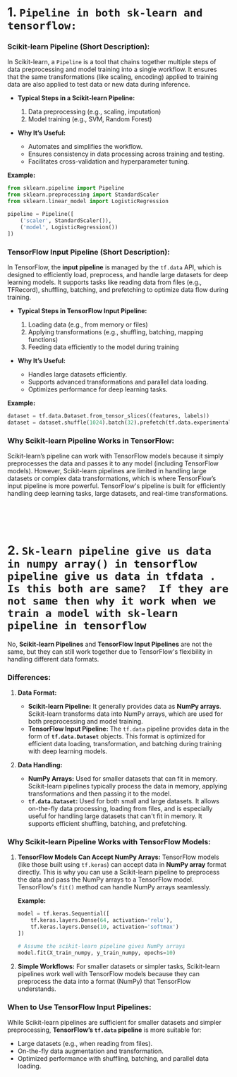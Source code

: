 
# 1. `Pipeline in both sk-learn and tensorflow:` 

### **Scikit-learn Pipeline (Short Description):**
In Scikit-learn, a `Pipeline` is a tool that chains together multiple steps of data preprocessing and model training into a single workflow. It ensures that the same transformations (like scaling, encoding) applied to training data are also applied to test data or new data during inference.

- **Typical Steps in a Scikit-learn Pipeline:**
  1. Data preprocessing (e.g., scaling, imputation)
  2. Model training (e.g., SVM, Random Forest)

- **Why It’s Useful:**
  - Automates and simplifies the workflow.
  - Ensures consistency in data processing across training and testing.
  - Facilitates cross-validation and hyperparameter tuning.

**Example:**
```python
from sklearn.pipeline import Pipeline
from sklearn.preprocessing import StandardScaler
from sklearn.linear_model import LogisticRegression

pipeline = Pipeline([
    ('scaler', StandardScaler()),
    ('model', LogisticRegression())
])
```

### **TensorFlow Input Pipeline (Short Description):**
In TensorFlow, the **input pipeline** is managed by the `tf.data` API, which is designed to efficiently load, preprocess, and handle large datasets for deep learning models. It supports tasks like reading data from files (e.g., TFRecord), shuffling, batching, and prefetching to optimize data flow during training.

- **Typical Steps in TensorFlow Input Pipeline:**
  1. Loading data (e.g., from memory or files)
  2. Applying transformations (e.g., shuffling, batching, mapping functions)
  3. Feeding data efficiently to the model during training

- **Why It’s Useful:**
  - Handles large datasets efficiently.
  - Supports advanced transformations and parallel data loading.
  - Optimizes performance for deep learning tasks.

**Example:**
```python
dataset = tf.data.Dataset.from_tensor_slices((features, labels))
dataset = dataset.shuffle(1024).batch(32).prefetch(tf.data.experimental.AUTOTUNE)
```

### **Why Scikit-learn Pipeline Works in TensorFlow:**
Scikit-learn’s pipeline can work with TensorFlow models because it simply preprocesses the data and passes it to any model (including TensorFlow models). However, Scikit-learn pipelines are limited in handling large datasets or complex data transformations, which is where TensorFlow’s input pipeline is more powerful. TensorFlow's pipeline is built for efficiently handling deep learning tasks, large datasets, and real-time transformations. 

<br> 
<br>
<br>

# 2. `Sk-learn pipeline give us data in numpy array() in tensorflow pipeline give us data in tfdata . Is this both are same?  If they are not same then why it work when we train a model with sk-learn pipeline in tensorflow`

No, **Scikit-learn Pipelines** and **TensorFlow Input Pipelines** are not the same, but they can still work together due to TensorFlow's flexibility in handling different data formats.

### **Differences:**

1. **Data Format:**
   - **Scikit-learn Pipeline:** It generally provides data as **NumPy arrays**. Scikit-learn transforms data into NumPy arrays, which are used for both preprocessing and model training.
   - **TensorFlow Input Pipeline:** The `tf.data` pipeline provides data in the form of **`tf.data.Dataset`** objects. This format is optimized for efficient data loading, transformation, and batching during training with deep learning models.

2. **Data Handling:**
   - **NumPy Arrays:** Used for smaller datasets that can fit in memory. Scikit-learn pipelines typically process the data in memory, applying transformations and then passing it to the model.
   - **`tf.data.Dataset`:** Used for both small and large datasets. It allows on-the-fly data processing, loading from files, and is especially useful for handling large datasets that can't fit in memory. It supports efficient shuffling, batching, and prefetching.

### **Why Scikit-learn Pipeline Works with TensorFlow Models:**

1. **TensorFlow Models Can Accept NumPy Arrays:**
   TensorFlow models (like those built using `tf.keras`) can accept data in **NumPy array** format directly. This is why you can use a Scikit-learn pipeline to preprocess the data and pass the NumPy arrays to a TensorFlow model. TensorFlow's `fit()` method can handle NumPy arrays seamlessly.

   **Example:**
   ```python
   model = tf.keras.Sequential([
       tf.keras.layers.Dense(64, activation='relu'),
       tf.keras.layers.Dense(10, activation='softmax')
   ])

   # Assume the scikit-learn pipeline gives NumPy arrays
   model.fit(X_train_numpy, y_train_numpy, epochs=10)
   ```

2. **Simple Workflows:**
   For smaller datasets or simpler tasks, Scikit-learn pipelines work well with TensorFlow models because they can preprocess the data into a format (NumPy) that TensorFlow understands.

### **When to Use TensorFlow Input Pipelines:**
While Scikit-learn pipelines are sufficient for smaller datasets and simpler preprocessing, **TensorFlow’s `tf.data` pipeline** is more suitable for:
- Large datasets (e.g., when reading from files).
- On-the-fly data augmentation and transformation.
- Optimized performance with shuffling, batching, and parallel data loading.



